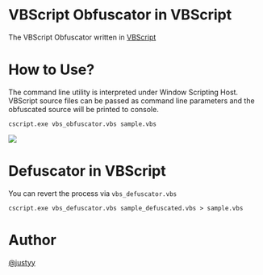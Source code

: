 # VBScript Obfuscator in VBScript
The VBScript Obfuscator written in [VBScript](https://isvbscriptdead.com/vbs-obfuscator/)

# How to Use?
The command line utility is interpreted under Window Scripting Host. VBScript source files can be passed as command line parameters and the obfuscated source will be printed to console.

`cscript.exe vbs_obfuscator.vbs sample.vbs`

![](https://github.com/DoctorLai/VBScript_Obfuscator/blob/master/vbscript-obfuscated-in-vbscript.png?raw=true)


# Defuscator in VBScript
You can revert the process via `vbs_defuscator.vbs`

```
cscript.exe vbs_defuscator.vbs sample_defuscated.vbs > sample.vbs
```

# Author
[@justyy](https://steemit.com/@justyy)
